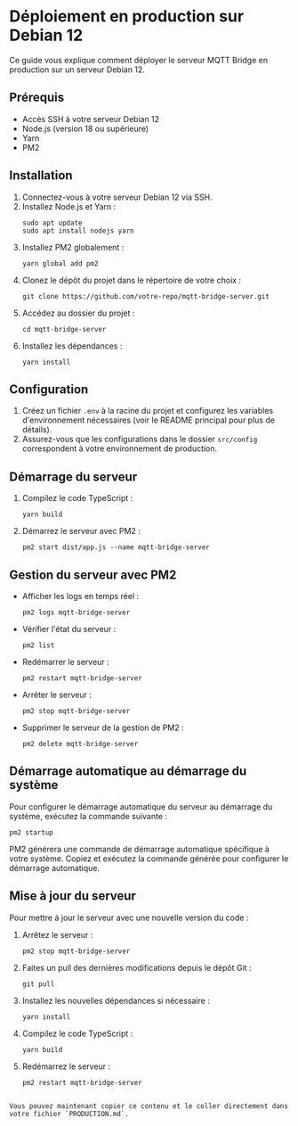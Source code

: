 # Déploiement en production sur Debian 12

Ce guide vous explique comment déployer le serveur MQTT Bridge en production sur un serveur Debian 12.

## Prérequis
- Accès SSH à votre serveur Debian 12
- Node.js (version 18 ou supérieure)
- Yarn
- PM2

## Installation
1. Connectez-vous à votre serveur Debian 12 via SSH.
2. Installez Node.js et Yarn :
   ```
   sudo apt update
   sudo apt install nodejs yarn
   ```
3. Installez PM2 globalement :
   ```
   yarn global add pm2
   ```
4. Clonez le dépôt du projet dans le répertoire de votre choix :
   ```
   git clone https://github.com/votre-repo/mqtt-bridge-server.git
   ```
5. Accédez au dossier du projet :
   ```
   cd mqtt-bridge-server
   ```
6. Installez les dépendances :
   ```
   yarn install
   ```

## Configuration
1. Créez un fichier `.env` à la racine du projet et configurez les variables d'environnement nécessaires (voir le README principal pour plus de détails).
2. Assurez-vous que les configurations dans le dossier `src/config` correspondent à votre environnement de production.

## Démarrage du serveur
1. Compilez le code TypeScript :
   ```
   yarn build
   ```
2. Démarrez le serveur avec PM2 :
   ```
   pm2 start dist/app.js --name mqtt-bridge-server
   ```

## Gestion du serveur avec PM2
- Afficher les logs en temps réel :
   ```
   pm2 logs mqtt-bridge-server
   ```
- Vérifier l'état du serveur :
   ```
   pm2 list
   ```
- Redémarrer le serveur :
   ```
   pm2 restart mqtt-bridge-server
   ```
- Arrêter le serveur :
   ```
   pm2 stop mqtt-bridge-server
   ```
- Supprimer le serveur de la gestion de PM2 :
   ```
   pm2 delete mqtt-bridge-server
   ```

## Démarrage automatique au démarrage du système
Pour configurer le démarrage automatique du serveur au démarrage du système, exécutez la commande suivante :
```
pm2 startup
```
PM2 générera une commande de démarrage automatique spécifique à votre système. Copiez et exécutez la commande générée pour configurer le démarrage automatique.

## Mise à jour du serveur
Pour mettre à jour le serveur avec une nouvelle version du code :
1. Arrêtez le serveur :
   ```
   pm2 stop mqtt-bridge-server
   ```
2. Faites un pull des dernières modifications depuis le dépôt Git :
   ```
   git pull
   ```
3. Installez les nouvelles dépendances si nécessaire :
   ```
   yarn install
   ```
4. Compilez le code TypeScript :
   ```
   yarn build
   ```
5. Redémarrez le serveur :
   ```
   pm2 restart mqtt-bridge-server
   ```
```

Vous pouvez maintenant copier ce contenu et le coller directement dans votre fichier `PRODUCTION.md`.